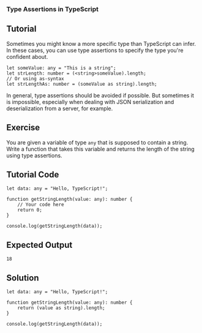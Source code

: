 ### Type Assertions in TypeScript

Tutorial
-------
Sometimes you might know a more specific type than TypeScript can infer. In these cases, you can use type assertions to specify the type you're confident about.

    let someValue: any = "This is a string";
    let strLength: number = (<string>someValue).length;
    // Or using as-syntax
    let strLengthAs: number = (someValue as string).length;

In general, type assertions should be avoided if possible. But sometimes it is impossible, especially
when dealing with JSON serialization and deserialization from a server, for example.

Exercise
-------
You are given a variable of type `any` that is supposed to contain a string. Write a function that takes this variable and returns the length of the string using type assertions.

Tutorial Code
-------
    let data: any = "Hello, TypeScript!";

    function getStringLength(value: any): number {
        // Your code here
        return 0;
    }

    console.log(getStringLength(data));

Expected Output
-------
    18

Solution
-------
    let data: any = "Hello, TypeScript!";

    function getStringLength(value: any): number {
        return (value as string).length;
    }

    console.log(getStringLength(data));
